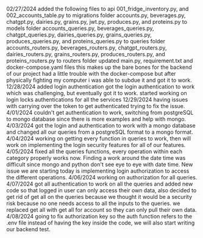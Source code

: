 02/27/2024
added the following files to api
001_fridge_inventory.py, and 002_accounts_table.py to migrations folder
accounts.py, beverages.py, chatgpt.py, dairies.py, grains.py, jwt.py, produces.py, and proteins.py to models folder
accounts_queries.py, beverages_queries.py, chatgpt_queries.py, dairies_queries.py, grains_queries.py, produces_queries.py, and proteins_queries.py to queries folder
accounts_routers.py, beverages_routers.py, chatgpt_routers.py, dairies_routers.py, grains_routers.py, produces_routers.py, and proteins_routers.py to routers folder
updated main.py, requirement.txt and docker-compose.yaml files
this makes up the bare bones for the backend of our project had a little trouble with the docker-compose but after physically fighting my computer i was able to subdue it and got it to work.
12/28/2024
added login authentication
got the login authentication to work which was challenging, but eventually got it to work.
started working on login locks authentications for all the services
12/29/2024
having issues with carrying over the token to get authenticated trying to fix the issue.
4/01/2024
couldn't get authentication to work, switching from postgreSQL to mongo database since there is more examples and help with mongo.
4/03/2024
got the login and authentication to work with a mongo database and changed all our queries from a postgreSQL format to a mongo format.
4/04/2024
working on getting every function in queries to work, then will work on implementing the login security features for all of our features.
4/05/2024
fixed all the queries functions, every operation within each category properly works now. Finding a work around the date time was difficult since mongo and python don't see eye to eye with date time. New issue we are starting today is implementing login authorization to access the different operations.
4/06/2024
working on authorization for all queries.
4/07/2024
got all authentication to work on all the queries and added new code so that logged in user can only access their own data, also decided to get rid of get all on the queries because we thought it would be a security risk because no one needs access to all the inputs to the queries. we replaced get all with get all for account so they can only pull their own data.
4/08/2024
going to fix authorization key so the auth function refers to the .env file instead of having the key inside the code, we will also start writing our backend test.
